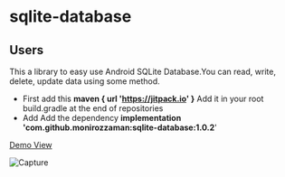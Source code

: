 # sqlite-database
## Users

This a library to easy use Android SQLite Database.You can read, write, delete, update data using some method.
- First add this **maven { url 'https://jitpack.io' }** Add it in your root build.gradle at the end of repositories
- Add Add the dependency **implementation 'com.github.monirozzaman:sqlite-database:1.0.2**'

[Demo View](https://jitpack.io/docs/)




![Capture](https://user-images.githubusercontent.com/40425563/64040738-7ffbbc00-cb7f-11e9-92f9-b40d1e3cb81b.PNG)
